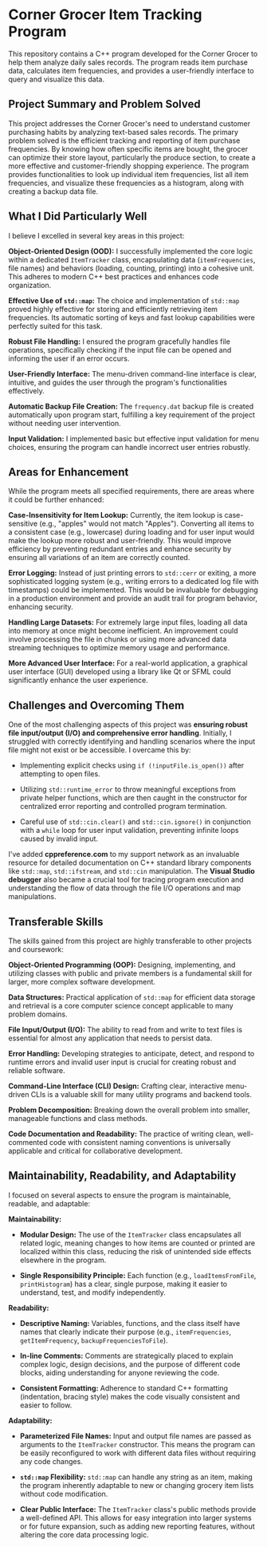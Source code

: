 # Corner Grocer Item Tracking Program

This repository contains a C++ program developed for the Corner Grocer to help them analyze daily sales records. The program reads item purchase data, calculates item frequencies, and provides a user-friendly interface to query and visualize this data.

## Project Summary and Problem Solved

This project addresses the Corner Grocer's need to understand customer purchasing habits by analyzing text-based sales records. The primary problem solved is the efficient tracking and reporting of item purchase frequencies. By knowing how often specific items are bought, the grocer can optimize their store layout, particularly the produce section, to create a more effective and customer-friendly shopping experience. The program provides functionalities to look up individual item frequencies, list all item frequencies, and visualize these frequencies as a histogram, along with creating a backup data file.

## What I Did Particularly Well

I believe I excelled in several key areas in this project:

**Object-Oriented Design (OOD):** I successfully implemented the core logic within a dedicated `ItemTracker` class, encapsulating data (`itemFrequencies`, file names) and behaviors (loading, counting, printing) into a cohesive unit. This adheres to modern C++ best practices and enhances code organization.

**Effective Use of `std::map`:** The choice and implementation of `std::map` proved highly effective for storing and efficiently retrieving item frequencies. Its automatic sorting of keys and fast lookup capabilities were perfectly suited for this task.

**Robust File Handling:** I ensured the program gracefully handles file operations, specifically checking if the input file can be opened and informing the user if an error occurs.

**User-Friendly Interface:** The menu-driven command-line interface is clear, intuitive, and guides the user through the program's functionalities effectively.

**Automatic Backup File Creation:** The `frequency.dat` backup file is created automatically upon program start, fulfilling a key requirement of the project without needing user intervention.

**Input Validation:** I implemented basic but effective input validation for menu choices, ensuring the program can handle incorrect user entries robustly.

## Areas for Enhancement

While the program meets all specified requirements, there are areas where it could be further enhanced:

**Case-Insensitivity for Item Lookup:** Currently, the item lookup is case-sensitive (e.g., "apples" would not match "Apples"). Converting all items to a consistent case (e.g., lowercase) during loading and for user input would make the lookup more robust and user-friendly. This would improve efficiency by preventing redundant entries and enhance security by ensuring all variations of an item are correctly counted.

**Error Logging:** Instead of just printing errors to `std::cerr` or exiting, a more sophisticated logging system (e.g., writing errors to a dedicated log file with timestamps) could be implemented. This would be invaluable for debugging in a production environment and provide an audit trail for program behavior, enhancing security.

**Handling Large Datasets:** For extremely large input files, loading all data into memory at once might become inefficient. An improvement could involve processing the file in chunks or using more advanced data streaming techniques to optimize memory usage and performance.

**More Advanced User Interface:** For a real-world application, a graphical user interface (GUI) developed using a library like Qt or SFML could significantly enhance the user experience.

## Challenges and Overcoming Them

One of the most challenging aspects of this project was **ensuring robust file input/output (I/O) and comprehensive error handling**. Initially, I struggled with correctly identifying and handling scenarios where the input file might not exist or be accessible. I overcame this by:

* Implementing explicit checks using `if (!inputFile.is_open())` after attempting to open files.

* Utilizing `std::runtime_error` to throw meaningful exceptions from private helper functions, which are then caught in the constructor for centralized error reporting and controlled program termination.

* Careful use of `std::cin.clear()` and `std::cin.ignore()` in conjunction with a `while` loop for user input validation, preventing infinite loops caused by invalid input.

I've added **cppreference.com** to my support network as an invaluable resource for detailed documentation on C++ standard library components like `std::map`, `std::ifstream`, and `std::cin` manipulation. The **Visual Studio debugger** also became a crucial tool for tracing program execution and understanding the flow of data through the file I/O operations and map manipulations.

## Transferable Skills

The skills gained from this project are highly transferable to other projects and coursework:

**Object-Oriented Programming (OOP):** Designing, implementing, and utilizing classes with public and private members is a fundamental skill for larger, more complex software development.

**Data Structures:** Practical application of `std::map` for efficient data storage and retrieval is a core computer science concept applicable to many problem domains.

**File Input/Output (I/O):** The ability to read from and write to text files is essential for almost any application that needs to persist data.

**Error Handling:** Developing strategies to anticipate, detect, and respond to runtime errors and invalid user input is crucial for creating robust and reliable software.

**Command-Line Interface (CLI) Design:** Crafting clear, interactive menu-driven CLIs is a valuable skill for many utility programs and backend tools.

**Problem Decomposition:** Breaking down the overall problem into smaller, manageable functions and class methods.

**Code Documentation and Readability:** The practice of writing clean, well-commented code with consistent naming conventions is universally applicable and critical for collaborative development.

## Maintainability, Readability, and Adaptability

I focused on several aspects to ensure the program is maintainable, readable, and adaptable:

**Maintainability:**

* **Modular Design:** The use of the `ItemTracker` class encapsulates all related logic, meaning changes to how items are counted or printed are localized within this class, reducing the risk of unintended side effects elsewhere in the program.

* **Single Responsibility Principle:** Each function (e.g., `loadItemsFromFile`, `printHistogram`) has a clear, single purpose, making it easier to understand, test, and modify independently.

**Readability:**

* **Descriptive Naming:** Variables, functions, and the class itself have names that clearly indicate their purpose (e.g., `itemFrequencies`, `getItemFrequency`, `backupFrequenciesToFile`).

* **In-line Comments:** Comments are strategically placed to explain complex logic, design decisions, and the purpose of different code blocks, aiding understanding for anyone reviewing the code.

* **Consistent Formatting:** Adherence to standard C++ formatting (indentation, bracing style) makes the code visually consistent and easier to follow.

**Adaptability:**

* **Parameterized File Names:** Input and output file names are passed as arguments to the `ItemTracker` constructor. This means the program can be easily reconfigured to work with different data files without requiring any code changes.

* **`std::map` Flexibility:** `std::map` can handle any string as an item, making the program inherently adaptable to new or changing grocery item lists without code modification.

* **Clear Public Interface:** The `ItemTracker` class's public methods provide a well-defined API. This allows for easy integration into larger systems or for future expansion, such as adding new reporting features, without altering the core data processing logic.
